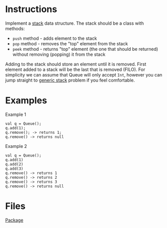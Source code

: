 # Instructions
Implement a [stack](https://en.wikipedia.org/wiki/Stack) data structure. The stack should be a class with methods:
* `push` method - adds element to the stack
* `pop` method - removes the "top" element from the stack
* `peek` method - returns "top" element (the one that should be returned) without removing (popping) it from the stack

Adding to the stack should store an element until it is removed. First element added to a stack will be the last that is removed (FILO). For
simplicity we can assume that Queue will only accept `Int`, however you can jump straight to [generic stack](../genericstack/GenericStack.md)
problem if you feel comfortable.


# Examples
Example 1
```
val q = Queue();
q.add(1);
q.remove(); -> returns 1;
q.remove() -> returns null
```

Example 2
```
val q = Queue();
q.add(1)
q.add(2)
q.add(3)
q.remove() -> returns 1
q.remove() -> returns 2
q.remove() -> returns 3
q.remove() -> returns null
```

# Files
[Package](.)
